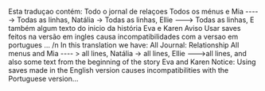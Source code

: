 Esta traduçao contém:
Todo o jornal de relaçoes
Todos os ménus e 
Mia -----> Todas as linhas,
Natália -> Todas as linhas,
Ellie ---> Todas as linhas,
E também algum texto do inicio da história Eva e Karen
Aviso 
Usar saves feitos na versão em ingles causa incompatibilidades com a versao em portugues ...
/n
In this translation we have:
All Journal: Relationship
All menus and 
Mia ---- > all lines,
Natália -> all lines,
Ellie --->all lines,
and also some text from the beginning of the story Eva and Karen
Notice:
Using saves made in the English version causes incompatibilities with the Portuguese version...

